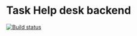 # Task Help desk backend

[![Build status](https://ci.appveyor.com/api/projects/status/mhsadgw3m6rv0saf?svg=true)](https://ci.appveyor.com/project/Nikoivan/help-desk-back)
